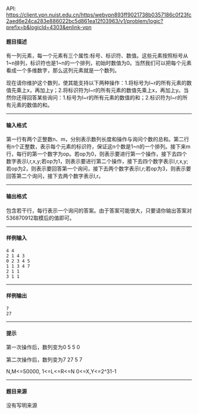 API: https://client.vpn.nuist.edu.cn/https/webvpn893ff9021738b0357186c0f23fc2aed6e24ca283e886022bc5d861ea12f03963/v1/problem/logic?prefix=b&logicId=4303&enlink-vpn

#### 题目描述

有一列元素，每一个元素有三个属性:标号、标识符、数值。这些元素按照标号从1~n排列，标识符也是1~n的一个排列，初始时数值为0。当然我们可以把每个元素看成一个多维数字，那么这列元素就是一个数列。 

现在请你维护这个数列，使其能支持以下两种操作：1.将标号为l~r的所有元素的数值先乘上x，再加上y；2.将标识符为l~r的所有元素的数值先乘上x，再加上y。当然你还得回答某些询问：1.标号为l~r的所有元素的数值的和；2.标识符为l~r的所有元素的数值的和。 

---

#### 输入格式

第一行有两个正整数n、m，分别表示数列长度和操作与询问个数的总和。第二行有n个正整数，表示每个元素的标识符，保证这n个数是1~n的一个排列。接下来m行，每行的第一个数字为op。若op为0，则表示要进行第一个操作，接下去四个数字表示l,r,x,y;若op为1，则表示要进行第二个操作，接下去四个数字表示l,r,x,y;若op为2，则表示要回答第一个询问，接下去两个数字表示l,r;若op为3，则表示要回答第二个询问，接下去两个数字表示l,r。 

---

#### 输出格式

包含若干行，每行表示一个询问的答案。由于答案可能很大，只要请你输出答案对536870912取模后的值即可。 

---

#### 样例输入
```
4 4 
2 1 4 3 
0 2 3 4 5 
1 1 3 4 7 
2 1 1 
3 1 1 
```

---

#### 样例输出
```
7 
27 
```

---

#### 提示

第一次操作后，数列变为0 5 5 0 

第二次操作后，数列变为7 27 5 7 

N,M<=50000, 1<=L<=R<=N 0<=X,Y<=2^31-1

---

#### 题目来源

没有写明来源